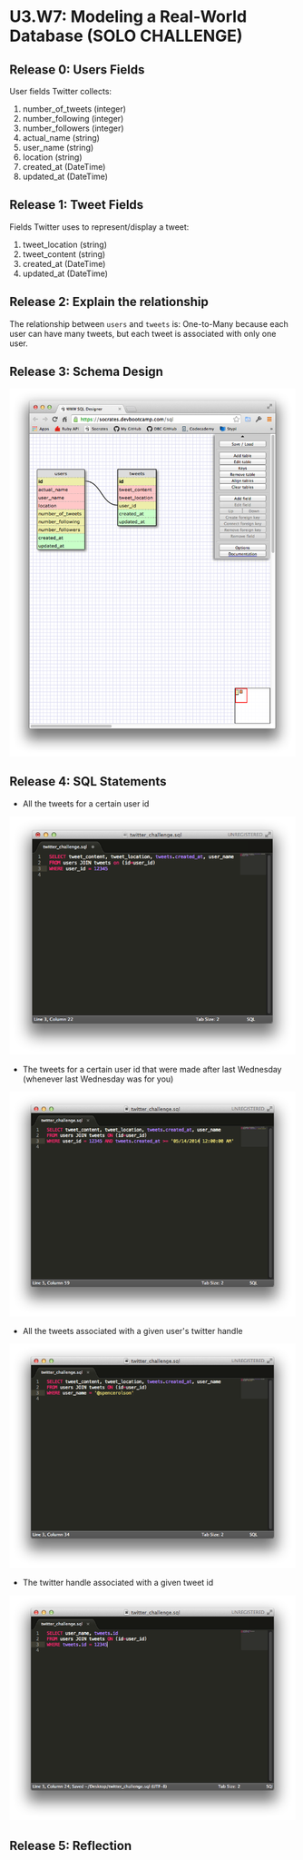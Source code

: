 # U3.W7: Modeling a Real-World Database (SOLO CHALLENGE)

## Release 0: Users Fields
User fields Twitter collects:


1. number_of_tweets (integer)
2. number_following (integer)
3. number_followers (integer)
4. actual_name (string)
5. user_name (string)
6. location (string)
7. created_at (DateTime)
8. updated_at (DateTime)

## Release 1: Tweet Fields
Fields Twitter uses to represent/display a tweet:


1. tweet_location (string)
2. tweet_content (string)
3. created_at (DateTime)
4. updated_at (DateTime)

## Release 2: Explain the relationship
The relationship between `users` and `tweets` is: One-to-Many because each user can have many tweets, but each tweet is associated with only one user.


## Release 3: Schema Design
![twitter](../imgs/twitter.png)

## Release 4: SQL Statements
<!-- Include your SQL Statements. How can you make markdown files show blocks of code? -->

* All the tweets for a certain user id

![all tweets for a certain user id](../imgs/all_tweets_for_user_id.png)

* The tweets for a certain user id that were made after last Wednesday (whenever last Wednesday was for you)

![all tweets for a certain user id after last wednesday](../imgs/all_tweets_for_user_id_after_date.png)

* All the tweets associated with a given user's twitter handle

![all tweets for a certain user name](../imgs/all_tweets_for_user_name.png)

* The twitter handle associated with a given tweet id

![user name for tweet id](../imgs/user_name_for_tweet_id.png)


## Release 5: Reflection
<!-- Be sure to add your reflection here!!! -->
